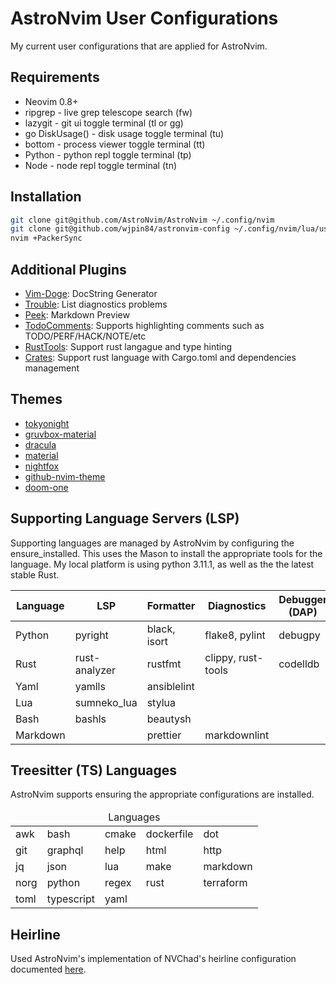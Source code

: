 # AstroNvim User Configurations

My current user configurations that are applied for AstroNvim.

## Requirements

- Neovim 0.8+
- ripgrep - live grep telescope search (<leader>fw)
- lazygit - git ui toggle terminal (<leader>tl or <leader>gg)
- go DiskUsage() - disk usage toggle terminal (<leader>tu)
- bottom - process viewer toggle terminal (<leader>tt)
- Python - python repl toggle terminal (<leader>tp)
- Node - node repl toggle terminal (<leader>tn)

## Installation

```bash
git clone git@github.com/AstroNvim/AstroNvim ~/.config/nvim
git clone git@github.com/wjpin84/astronvim-config ~/.config/nvim/lua/user
nvim +PackerSync
```

## Additional Plugins

- [Vim-Doge](https://github.sas.com/kkoomen/vim-doge): DocString Generator
- [Trouble](https://github.com/folke/trouble.nvim): List diagnostics problems
- [Peek](https://github.com/toppair/peek.nvim): Markdown Preview
- [TodoComments](https://github.com/folke/todo-comments.nvim): Supports highlighting comments such as TODO/PERF/HACK/NOTE/etc
- [RustTools](https://github.com/simrat39/rust-tools.nvim): Support rust langague and type hinting 
- [Crates](https://github.com/saecki/crates.nvim): Support rust language with Cargo.toml and dependencies management

## Themes

- [tokyonight](https://github.com/folke/tokyonight.nvim)
- [gruvbox-material](https://github.com/sainnhe/gruvbox-material)
- [dracula](https://github.com/dracula/vim)
- [material](https://github.com/marko-cerovac/material.nvim)
- [nightfox](https://github.com/EdenEast/nightfox.nvim)
- [github-nvim-theme](https://github.com/projekt0n/github-nvim-theme)
- [doom-one](https://github.com/NTBBloodBath/doom-one.nvim)

## Supporting Language Servers (LSP)

Supporting languages are managed by AstroNvim by configuring the ensure_installed.  This uses the Mason to install the appropriate tools
for the language.  My local platform is using python 3.11.1, as well as the the latest stable Rust.

| Language | LSP           | Formatter     | Diagnostics        | Debugger (DAP)| Tested |
|--------- | ------------- | ------------- | ------------------ | ------------- | -------|
| Python   | pyright       | black, isort  | flake8, pylint     | debugpy       | true   |
| Rust     | rust-analyzer | rustfmt       | clippy, rust-tools | codelldb      | true   |
| Yaml     | yamlls        | ansiblelint   |                    |               | false  |
| Lua      | sumneko_lua   | stylua        |                    |               | true   |
| Bash     | bashls        | beautysh      |                    |               | true   |
| Markdown |               | prettier      | markdownlint       |               | false  |

## Treesitter (TS) Languages

AstroNvim supports ensuring the appropriate configurations are installed.

<table>
<thead>
  <tr>
    <td colspan="5" style="text-align: center;" >Languages</td>
  </tr>
</thead>
<tbody>
  <tr><td>awk</td><td>bash</td><td>cmake</td><td>dockerfile</td><td>dot</td></tr>
  <tr><td>git</td><td>graphql</td><td>help</td><td>html</td><td>http</td></tr>
  <tr><td>jq</td><td>json</td><td>lua</td><td>make</td><td>markdown</td></tr>
  <tr><td>norg</td><td>python</td><td>regex</td><td>rust</td><td>terraform</td></tr>
  <tr><td>toml</td><td>typescript</td><td>yaml</td><td></td><td></td></tr>
</tbody>
</table>

## Heirline

Used AstroNvim's implementation of NVChad's heirline configuration documented [here](https://astronvim.github.io/Recipes/status).

